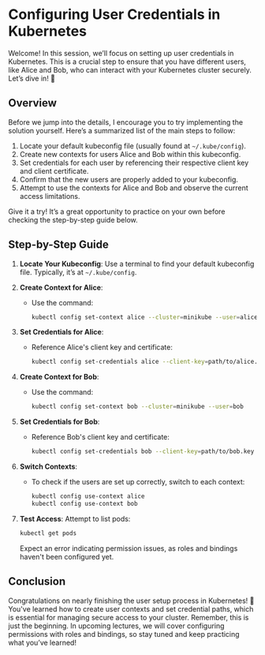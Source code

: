 # Configuring User Credentials in Kubernetes

Welcome! In this session, we’ll focus on setting up user credentials in Kubernetes. This is a crucial step to ensure that you have different users, like Alice and Bob, who can interact with your Kubernetes cluster securely. Let’s dive in! 🚀

## Overview

Before we jump into the details, I encourage you to try implementing the solution yourself. Here’s a summarized list of the main steps to follow:

1. Locate your default kubeconfig file (usually found at `~/.kube/config`).
2. Create new contexts for users Alice and Bob within this kubeconfig.
3. Set credentials for each user by referencing their respective client key and client certificate.
4. Confirm that the new users are properly added to your kubeconfig.
5. Attempt to use the contexts for Alice and Bob and observe the current access limitations.

Give it a try! It’s a great opportunity to practice on your own before checking the step-by-step guide below.

## Step-by-Step Guide

1. **Locate Your Kubeconfig**: Use a terminal to find your default kubeconfig file. Typically, it’s at `~/.kube/config`.
2. **Create Context for Alice**:

   - Use the command:
     ```bash
     kubectl config set-context alice --cluster=minikube --user=alice
     ```

3. **Set Credentials for Alice**:

   - Reference Alice's client key and certificate:
     ```bash
     kubectl config set-credentials alice --client-key=path/to/alice.key --client-certificate=path/to/alice.crt
     ```

4. **Create Context for Bob**:

   - Use the command:
     ```bash
     kubectl config set-context bob --cluster=minikube --user=bob
     ```

5. **Set Credentials for Bob**:

   - Reference Bob's client key and certificate:
     ```bash
     kubectl config set-credentials bob --client-key=path/to/bob.key --client-certificate=path/to/bob.crt
     ```

6. **Switch Contexts**:

   - To check if the users are set up correctly, switch to each context:
     ```bash
     kubectl config use-context alice
     kubectl config use-context bob
     ```

7. **Test Access**: Attempt to list pods:
   ```bash
   kubectl get pods
   ```
   Expect an error indicating permission issues, as roles and bindings haven't been configured yet.

## Conclusion

Congratulations on nearly finishing the user setup process in Kubernetes! 🎉 You've learned how to create user contexts and set credential paths, which is essential for managing secure access to your cluster. Remember, this is just the beginning. In upcoming lectures, we will cover configuring permissions with roles and bindings, so stay tuned and keep practicing what you’ve learned!
